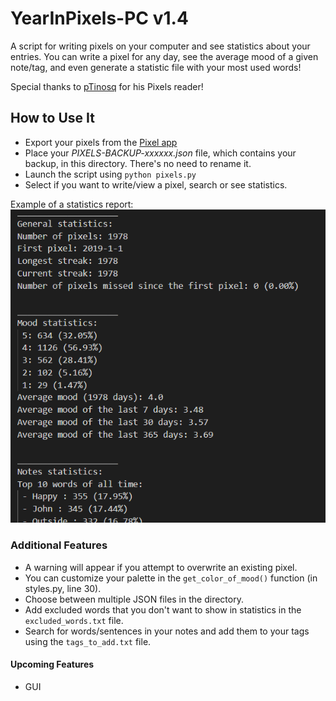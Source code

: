 # YearInPixels-PC v1.4

A script for writing pixels on your computer and see statistics about your entries.
You can write a pixel for any day, see the average mood of a given note/tag, and even generate a statistic file with your most used words!

Special thanks to [pTinosq](https://github.com/pTinosq) for his Pixels reader!

## How to Use It
- Export your pixels from the [Pixel app](https://teovogel.me/pixels/)
- Place your *PIXELS-BACKUP-xxxxxx.json* file, which contains your backup, in this directory. There's no need to rename it.
- Launch the script using `python pixels.py`
- Select if you want to write/view a pixel, search or see statistics.

Example of a statistics report:
![Statistics](assets/example_statistics.png)

### Additional Features
- A warning will appear if you attempt to overwrite an existing pixel.
- You can customize your palette in the `get_color_of_mood()` function (in styles.py, line 30).
- Choose between multiple JSON files in the directory.
- Add excluded words that you don't want to show in statistics in the `excluded_words.txt` file.
- Search for words/sentences in your notes and add them to your tags using the `tags_to_add.txt` file.

#### Upcoming Features
- GUI